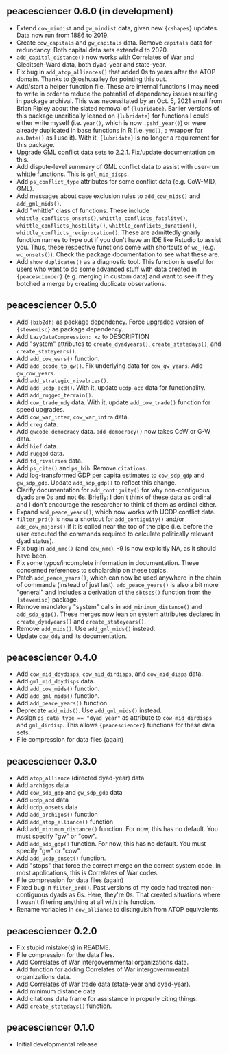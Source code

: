 peacesciencer 0.6.0 (in development)
---------------------------------------------------------------------

- Extend `cow_mindist` and `gw_mindist` data, given new `{cshapes}` updates. Data now run from 1886 to 2019.
- Create `cow_capitals` and `gw_capitals` data. Remove `capitals` data for redundancy. Both capital data sets extended to 2020.
- `add_capital_distance()` now works with Correlates of War and Gleditsch-Ward data, both dyad-year and state-year.
- Fix bug in `add_atop_alliances()` that added 0s to years after the ATOP domain. Thanks to @joshuaalley for pointing this out.
- Add/start a helper function file. These are internal functions I may need to write in order to reduce the potential of dependency issues resulting in package archival. This was necessitated by an Oct. 5, 2021 email from Brian Ripley about the slated removal of `{lubridate}`. Earlier versions of this package uncritically leaned on `{lubridate}` for functions I could either write myself (i.e. `year()`, which is now `.pshf_year()`) or were already duplicated in base functions in R (i.e. `ymd()`, a wrapper for `as.Date()` as I use it). With it, `{lubridate}` is no longer a requirement for this package.
- Upgrade GML conflict data sets to 2.2.1. Fix/update documentation on this.
- Add dispute-level summary of GML conflict data to assist with user-run whittle functions. This is `gml_mid_disps`.
- Add `ps_conflict_type` attributes for some conflict data (e.g. CoW-MID, GML).
- Add messages about case exclusion rules to `add_cow_mids()` and `add_gml_mids()`.
- Add "whittle" class of functions. These include `whittle_conflicts_onsets()`, `whittle_conflicts_fatality()`, `whittle_conflicts_hostility()`, `whittle_conflicts_duration()`, `whittle_conflicts_reciprocation()`. These are admittedly gnarly function names to type out if you don't have an IDE like Rstudio to assist you. Thus, these respective functions come with shortcuts of `wc_` (e.g. `wc_onsets()`). Check the package documentation to see what these are.
- Add `show_duplicates()` as a diagnostic tool. This function is useful for users who want to do some advanced stuff with data created in `{peacesciencer}` (e.g. merging in custom data) and want to see if they botched a merge by creating duplicate observations.

peacesciencer 0.5.0
---------------------------------------------------------------------

- Add `{bib2df}` as package dependency. Force upgraded version of `{stevemisc}` as package dependency.
- Add `LazyDataCompression: xz` to DESCRIPTION
- Add "system" attributes to `create_dyadyears()`, `create_statedays()`, and `create_stateyears()`.
- Add `add_cow_wars()` function.
- Add `add_ccode_to_gw()`. Fix underlying data for `cow_gw_years`. Add `gw_cow_years`.
- Add `add_strategic_rivalries()`.
- Add `add_ucdp_acd()`. With it, update `ucdp_acd` data for functionality.
- Add `add_rugged_terrain()`.
- Add `cow_trade_ndy` data. With it, update `add_cow_trade()` function for speed upgrades.
- Add `cow_war_inter`, `cow_war_intra` data.
- Add `creg` data.
- Add `gwcode_democracy` data. `add_democracy()` now takes CoW or G-W data.
- Add `hief` data.
- Add `rugged` data.
- Add `td_rivalries` data.
- Add `ps_cite()` and `ps_bib`. Remove `citations`.
- Add log-transformed GDP per capita estimates to `cow_sdp_gdp` and `gw_sdp_gdp`. Update `add_sdp_gdp()` to reflect this change.
- Clarify documentation for `add_contiguity()` for why non-contiguous dyads are 0s and not 6s. Briefly: I don't think of these data as ordinal and I don't encourage the researcher to think of them as ordinal either.
- Expand `add_peace_years()`, which now works with UCDP conflict data.
- `filter_prd()` is now a shortcut for `add_contiguity()` and/or `add_cow_majors()` if it is called near the top of the pipe (i.e. before the user executed the commands required to calculate politically relevant dyad status).
- Fix bug in `add_nmc()` (and `cow_nmc`). -9 is now explicitly NA, as it should have been.
- Fix some typos/incomplete information in documentation. These concerned references to scholarship on these topics.
- Patch `add_peace_years()`, which can now be used anywhere in the chain of commands (instead of just last). `add_peace_years()` is also a bit more "general" and includes a derivation of the `sbtscs()` function from the `{stevemisc}` package.
- Remove mandatory "system" calls in `add_minimum_distance()` and `add_sdp_gdp()`. These merges now lean on system attributes declared in `create_dyadyears()` and `create_stateyears()`.
- Remove `add_mids()`. Use `add_gml_mids()` instead.
- Update `cow_ddy` and its documentation.


peacesciencer 0.4.0
---------------------------------------------------------------------

- Add `cow_mid_ddydisps`, `cow_mid_dirdisps`, and `cow_mid_disps` data.
- Add `gml_mid_ddydisps` data.
- Add `add_cow_mids()` function.
- Add `add_gml_mids()` function.
- Add `add_peace_years()` function.
- Deprecate `add_mids()`. Use `add_gml_mids()` instead.
- Assign `ps_data_type == "dyad_year"` as attribute to `cow_mid_dirdisps` and `gml_dirdisp`. This allows `{peacesciencer}` functions for these data sets.
- File compression for data files (again)

peacesciencer 0.3.0
---------------------------------------------------------------------

- Add `atop_alliance` (directed dyad-year) data
- Add `archigos` data
- Add `cow_sdp_gdp` and `gw_sdp_gdp` data
- Add `ucdp_acd` data
- Add `ucdp_onsets` data
- Add `add_archigos()` function
- Add `add_atop_alliance()` function
- Add `add_minimum_distance()` function. For now, this has no default. You must specify "gw" or "cow".
- Add `add_sdp_gdp()` function. For now, this has no default. You must specify "gw" or "cow".
- Add `add_ucdp_onset()` function.
- Add "stops" that force the correct merge on the correct system code. In most applications, this is Correlates of War codes. 
- File compression for data files (again)
- Fixed bug in `filter_prd()`. Past versions of my code had treated non-contiguous dyads as 6s. Here, they're 0s. That created situations where I wasn't filtering anything at all with this function.
- Rename variables in `cow_alliance` to distinguish from ATOP equivalents.


peacesciencer 0.2.0
---------------------------------------------------------------------

- Fix stupid mistake(s) in README.
- File compression for the data files.
- Add Correlates of War intergovernmental organizations data.
- Add function for adding Correlates of War intergovernmental organizations data.
- Add Correlates of War trade data (state-year and dyad-year).
- Add minimum distance data
- Add citations data frame for assistance in properly citing things.
- Add `create_statedays()` function.


peacesciencer 0.1.0
---------------------------------------------------------------------

- Initial developmental release
